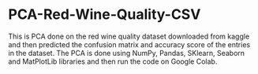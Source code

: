 # PCA-Red-Wine-Quality-CSV

This is PCA done on the red wine quality dataset downloaded from kaggle and then predicted the confusion matrix and accuracy score of the entries in the dataset.
The PCA is done using NumPy, Pandas, SKlearn, Seaborn and MatPlotLib libraries and then run the code on Google Colab.
